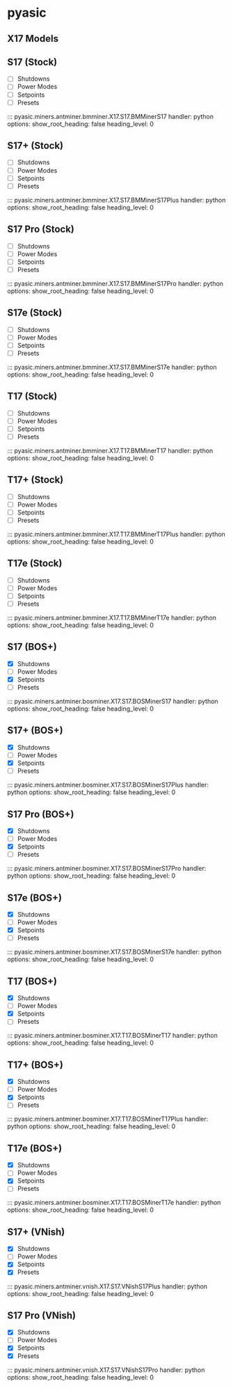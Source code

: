 # pyasic
## X17 Models

## S17 (Stock)

- [ ] Shutdowns
- [ ] Power Modes
- [ ] Setpoints
- [ ] Presets

::: pyasic.miners.antminer.bmminer.X17.S17.BMMinerS17
    handler: python
    options:
        show_root_heading: false
        heading_level: 0

## S17+ (Stock)

- [ ] Shutdowns
- [ ] Power Modes
- [ ] Setpoints
- [ ] Presets

::: pyasic.miners.antminer.bmminer.X17.S17.BMMinerS17Plus
    handler: python
    options:
        show_root_heading: false
        heading_level: 0

## S17 Pro (Stock)

- [ ] Shutdowns
- [ ] Power Modes
- [ ] Setpoints
- [ ] Presets

::: pyasic.miners.antminer.bmminer.X17.S17.BMMinerS17Pro
    handler: python
    options:
        show_root_heading: false
        heading_level: 0

## S17e (Stock)

- [ ] Shutdowns
- [ ] Power Modes
- [ ] Setpoints
- [ ] Presets

::: pyasic.miners.antminer.bmminer.X17.S17.BMMinerS17e
    handler: python
    options:
        show_root_heading: false
        heading_level: 0

## T17 (Stock)

- [ ] Shutdowns
- [ ] Power Modes
- [ ] Setpoints
- [ ] Presets

::: pyasic.miners.antminer.bmminer.X17.T17.BMMinerT17
    handler: python
    options:
        show_root_heading: false
        heading_level: 0

## T17+ (Stock)

- [ ] Shutdowns
- [ ] Power Modes
- [ ] Setpoints
- [ ] Presets

::: pyasic.miners.antminer.bmminer.X17.T17.BMMinerT17Plus
    handler: python
    options:
        show_root_heading: false
        heading_level: 0

## T17e (Stock)

- [ ] Shutdowns
- [ ] Power Modes
- [ ] Setpoints
- [ ] Presets

::: pyasic.miners.antminer.bmminer.X17.T17.BMMinerT17e
    handler: python
    options:
        show_root_heading: false
        heading_level: 0

## S17 (BOS+)

- [x] Shutdowns
- [ ] Power Modes
- [x] Setpoints
- [ ] Presets

::: pyasic.miners.antminer.bosminer.X17.S17.BOSMinerS17
    handler: python
    options:
        show_root_heading: false
        heading_level: 0

## S17+ (BOS+)

- [x] Shutdowns
- [ ] Power Modes
- [x] Setpoints
- [ ] Presets

::: pyasic.miners.antminer.bosminer.X17.S17.BOSMinerS17Plus
    handler: python
    options:
        show_root_heading: false
        heading_level: 0

## S17 Pro (BOS+)

- [x] Shutdowns
- [ ] Power Modes
- [x] Setpoints
- [ ] Presets

::: pyasic.miners.antminer.bosminer.X17.S17.BOSMinerS17Pro
    handler: python
    options:
        show_root_heading: false
        heading_level: 0

## S17e (BOS+)

- [x] Shutdowns
- [ ] Power Modes
- [x] Setpoints
- [ ] Presets

::: pyasic.miners.antminer.bosminer.X17.S17.BOSMinerS17e
    handler: python
    options:
        show_root_heading: false
        heading_level: 0

## T17 (BOS+)

- [x] Shutdowns
- [ ] Power Modes
- [x] Setpoints
- [ ] Presets

::: pyasic.miners.antminer.bosminer.X17.T17.BOSMinerT17
    handler: python
    options:
        show_root_heading: false
        heading_level: 0

## T17+ (BOS+)

- [x] Shutdowns
- [ ] Power Modes
- [x] Setpoints
- [ ] Presets

::: pyasic.miners.antminer.bosminer.X17.T17.BOSMinerT17Plus
    handler: python
    options:
        show_root_heading: false
        heading_level: 0

## T17e (BOS+)

- [x] Shutdowns
- [ ] Power Modes
- [x] Setpoints
- [ ] Presets

::: pyasic.miners.antminer.bosminer.X17.T17.BOSMinerT17e
    handler: python
    options:
        show_root_heading: false
        heading_level: 0

## S17+ (VNish)

- [x] Shutdowns
- [ ] Power Modes
- [x] Setpoints
- [x] Presets

::: pyasic.miners.antminer.vnish.X17.S17.VNishS17Plus
    handler: python
    options:
        show_root_heading: false
        heading_level: 0

## S17 Pro (VNish)

- [x] Shutdowns
- [ ] Power Modes
- [x] Setpoints
- [x] Presets

::: pyasic.miners.antminer.vnish.X17.S17.VNishS17Pro
    handler: python
    options:
        show_root_heading: false
        heading_level: 0

